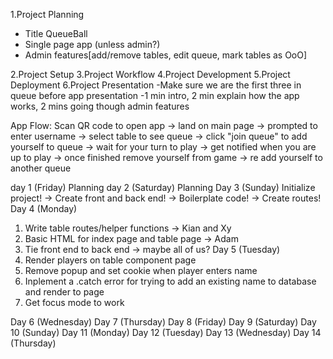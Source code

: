 1.Project Planning
  - Title QueueBall
  - Single page app (unless admin?)
  - Admin features[add/remove tables, edit queue, mark tables as OoO]
  
2.Project Setup
3.Project Workflow
4.Project Development
5.Project Deployment
6.Project Presentation
  -Make sure we are the first three in queue before app presentation
  -1 min intro, 2 min explain how the app works, 2 mins going though admin features


App Flow:
  Scan QR code to open app -> land on main page -> prompted to enter username 
  -> select table to see queue -> click "join queue" to add yourself to queue 
  -> wait for your turn to play -> get notified when you are up to play
  -> once finished remove yourself from game -> re add yourself to another queue



day 1 (Friday) Planning
day 2 (Saturday) Planning
Day 3 (Sunday) Initialize project! -> Create front and back end! -> Boilerplate code! -> Create routes!
Day 4 (Monday) 
 1. Write table routes/helper functions -> Kian and Xy 
 2. Basic HTML for index page and table page -> Adam 
 3. Tie front end to back end -> maybe all of us?
Day 5 (Tuesday) 
 1. Render players on table component page
 2. Remove popup and set cookie when player enters name
 3. Inplement a .catch error for trying to add an existing name to database and render to page
 4. Get focus mode to work

Day 6 (Wednesday)
Day 7 (Thursday)
Day 8 (Friday)
Day 9 (Saturday)
Day 10 (Sunday)
Day 11 (Monday)
Day 12 (Tuesday)
Day 13 (Wednesday)
Day 14 (Thursday)
 